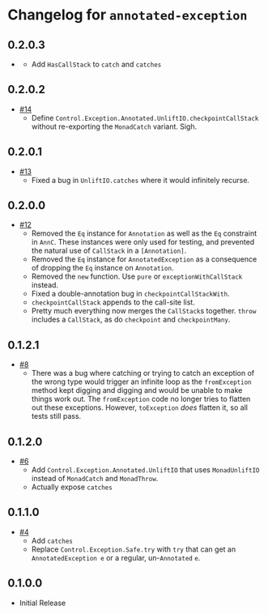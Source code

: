 # Changelog for `annotated-exception`

## 0.2.0.3

- []()
    - Add `HasCallStack` to `catch` and `catches`

## 0.2.0.2

- [#14](https://github.com/parsonsmatt/annotated-exception/pull/14)
    - Define `Control.Exception.Annotated.UnliftIO.checkpointCallStack` without
      re-exporting the `MonadCatch` variant. Sigh.

## 0.2.0.1

- [#13](https://github.com/parsonsmatt/annotated-exception/pull/13)
    - Fixed a bug in `UnliftIO.catches` where it would infinitely recurse.

## 0.2.0.0

- [#12](https://github.com/parsonsmatt/annotated-exception/pull/12)
    - Removed the `Eq` instance for `Annotation` as well as the `Eq` constraint
      in `AnnC`. These instances were only used for testing, and prevented the
      natural use of `CallStack` in a `[Annotation]`.
    - Removed the `Eq` instance for `AnnotatedException` as a consequence of
      dropping the `Eq` instance on `Annotation`.
    - Removed the `new` function. Use `pure` or `exceptionWithCallStack` instead.
    - Fixed a double-annotation bug in `checkpointCallStackWith`.
    - `checkpointCallStack` appends to the call-site list.
    - Pretty much everything now merges the `CallStack`s together. `throw`
      includes a `CallStack`, as do `checkpoint` and `checkpointMany`.

## 0.1.2.1

- [#8](https://github.com/parsonsmatt/annotated-exception/pull/8)
    - There was a bug where catching or trying to catch an exception of the
      wrong type would trigger an infinite loop as the `fromException` method
      kept digging and digging and would be unable to make things work out. The
      `fromException` code no longer tries to flatten out these exceptions.
      However, `toException` *does* flatten it, so all tests still pass.

## 0.1.2.0

- [#6](https://github.com/parsonsmatt/annotated-exception/pull/6)
    - Add `Control.Exception.Annotated.UnliftIO` that uses `MonadUnliftIO`
      instead of `MonadCatch` and `MonadThrow`.
    - Actually expose `catches`

## 0.1.1.0

- [#4](https://github.com/parsonsmatt/annotated-exception/pull/4)
    - Add `catches`
    - Replace `Control.Exception.Safe.try` with `try` that can get an
      `AnnotatedException e` or a regular, un-`Annotated` `e`.

## 0.1.0.0

- Initial Release
